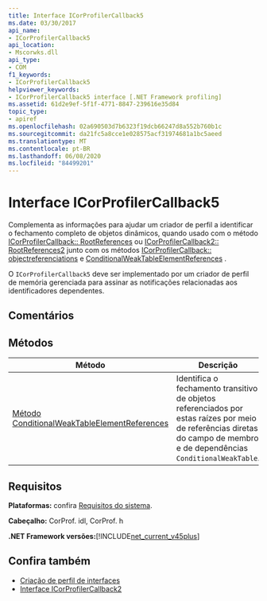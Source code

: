 ```yaml
---
title: Interface ICorProfilerCallback5
ms.date: 03/30/2017
api_name:
- ICorProfilerCallback5
api_location:
- Mscorwks.dll
api_type:
- COM
f1_keywords:
- ICorProfilerCallback5
helpviewer_keywords:
- ICorProfilerCallback5 interface [.NET Framework profiling]
ms.assetid: 61d2e9ef-5f1f-4771-8847-239616e35d84
topic_type:
- apiref
ms.openlocfilehash: 02a690503d7b6323f19dcb66247d8a552b760b1c
ms.sourcegitcommit: da21fc5a8cce1e028575acf31974681a1bc5aeed
ms.translationtype: MT
ms.contentlocale: pt-BR
ms.lasthandoff: 06/08/2020
ms.locfileid: "84499201"
---
```

# <a name="icorprofilercallback5-interface"></a>Interface ICorProfilerCallback5
Complementa as informações para ajudar um criador de perfil a identificar o fechamento completo de objetos dinâmicos, quando usado com o método [ICorProfilerCallback:: RootReferences](icorprofilercallback-rootreferences-method.md) ou [ICorProfilerCallback2:: RootReferences2](icorprofilercallback2-rootreferences2-method.md) junto com os métodos [ICorProfilerCallback:: objectreferenciations](icorprofilercallback-objectreferences-method.md) e [ConditionalWeakTableElementReferences](icorprofilercallback5-conditionalweaktableelementreferences-method.md) .  
  
 O `ICorProfilerCallback5` deve ser implementado por um criador de perfil de memória gerenciada para assinar as notificações relacionadas aos identificadores dependentes.  
  
## <a name="remarks"></a>Comentários  
  
## <a name="methods"></a>Métodos  
  
|Método|Descrição|  
|------------|-----------------|  
|[Método ConditionalWeakTableElementReferences](icorprofilercallback5-conditionalweaktableelementreferences-method.md)|Identifica o fechamento transitivo de objetos referenciados por estas raízes por meio de referências diretas do campo de membro e de dependências `ConditionalWeakTable`.|  
  
## <a name="requirements"></a>Requisitos  
 **Plataformas:** confira [Requisitos do sistema](../../get-started/system-requirements.md).  
  
 **Cabeçalho:** CorProf. idl, CorProf. h  
  
 **.NET Framework versões:**[!INCLUDE[net_current_v45plus](../../../../includes/net-current-v45plus-md.md)]  
  
## <a name="see-also"></a>Confira também

- [Criação de perfil de interfaces](profiling-interfaces.md)
- [Interface ICorProfilerCallback2](icorprofilercallback2-interface.md)
